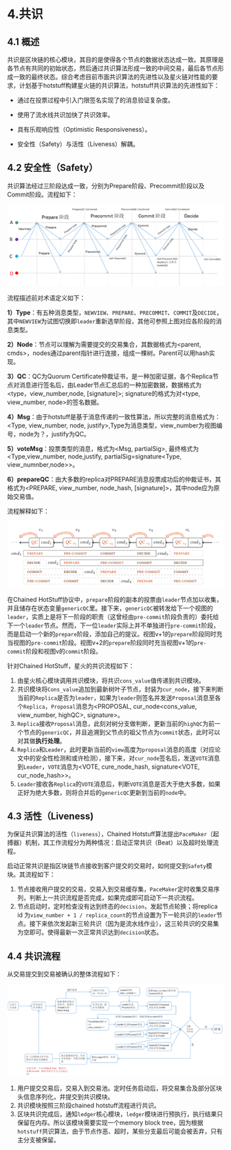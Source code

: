 # 4.共识

## 4.1 概述

共识是区块链的核心模块，其目的是使得各个节点的数据状态达成一致。其原理是各节点有共同的初始状态，然后通过共识算法形成一致的中间交易，最后各节点形成一致的最终状态。综合考虑目前市面共识算法的先进性以及星火链对性能的要求，计划基于hotstuff构建星火链的共识算法，hotstuff共识算法的先进性如下：

- 通过在投票过程中引入门限签名实现了的消息验证复杂度。

- 使用了流水线共识加快了共识效率。

- 具有乐观响应性（Optimistic Responsiveness）。

- 安全性（Safety）与活性（Liveness）解耦。


## 4.2 安全性（Safety）

共识算法经过三阶段达成一致，分别为Prepare阶段、Precommit阶段以及Commit阶段。流程如下：

<img src="../_static/images/7.2-1安全性说明.png">

流程描述前对术语定义如下：

**1）Type**：有五种消息类型，`NEWVIEW`、`PREPARE`、`PRECOMMIT`、`COMMIT`及`DECIDE`，其中`NEWVIEW`为试图切换即`leader`重新选举阶段，其他可参照上图对应各阶段的消息类型。

**2）Node**：节点可以理解为需要提交的交易集合，其数据格式为<parent, cmds>，nodes通过parent指针进行连接，组成一棵树。Parent可以用hash实现。

**3）QC**：QC为Quorum Certificate仲裁证书，是一种加密证据，各个Replica节点对消息进行签名后，由Leader节点汇总后的一种加密数据，数据格式为<type，view_number,node, [signature]>; signature的格式为对<type, view_number, node>的签名数据。

**4）Msg**：由于hotstuff是基于消息传递的一致性算法，所以完整的消息格式为：<Type, view_number, node, justify>,Type为消息类型，view_number为视图编号，node为？，justify为QC。

**5）voteMsg**：投票类型的消息，格式为<Msg, partialSig>, 最终格式为<Type,view_number, node,justify, partialSig=signature<Type, view_numnber,node>>。

**6）prepareQC**：由大多数的replica对PREPARE消息投票成功后的仲裁证书，其格式为<PREPARE, view_number, node_hash, [signature]>，其中node应为<cmd>原始交易值。

流程解释如下：

<img src="../_static/images/7.2-2流水线说明.png">

在Chained HotStuff协议中，`prepare`阶段的副本的投票由`leader`节点加以收集，并且储存在状态变量`genericQC`里。接下来，`genericQC`被转发给下一个视图的`leader`，实质上是将下一阶段的职责（这曾经由`pre-commit`阶段负责的）委托给下一个`leader`节点。然而，下一位`leader`实际上并不单独进行`pre-commit`阶段，而是启动一个新的`prepare`阶段，添加自己的提议。视图v+1的`prepare`阶段同时充当视图的`pre-commit`阶段。视图v+2的`prepare`阶段同时充当视图v+1的`pre-commit`阶段和视图v的`commit`阶段。

针对Chained HotStuff，星火的共识流程如下：

1. 由星火核心模块调用共识模块，将共识`cons_value`值传递到共识模块。
2. 共识模块将`Cons_value`追加到最新树叶子节点，封装为`cur_node`，接下来判断当前的`Replica`是否为`leader`，如果为`leader`则签名并发送`Proposal`消息至各个`Replica`，`Proposal`消息为<PROPOSAL, cur_node<cons_value, view_number, highQC>, signature>。
3. `Replica`接收`Proposal`消息，此刻对树分支做判断，更新当前的`highQC`为前一个节点的`genericQC`，并且追溯到父节点的祖父节点为`commit`状态，此时可以对其做**执行处理**。
4. `Replica`和`Leader`，此时更新当前的`view`高度为`proposal`消息的高度（对应论文中的安全性检测和或许检测），接下来，对`cur_node`签名后，发送`VOTE`消息到`Leader`，`VOTE`消息为<VOTE, cure_node_hash, signature<VOTE, cur_node_hash>>。
5. `Leader`接收各`Replica`的`VOTE`消息后，判断`VOTE`消息是否大于绝大多数，如果正好为绝大多数，则将合并后的`genericQC`更新到当前的`node`中。

## 4.3 活性（Liveness)

为保证共识算法的活性（`liveness`），Chained Hotstuff算法提出`PaceMaker`（起搏器）机制，其工作流程分为两种情况：启动正常共识（Beat）以及超时处理流程。

启动正常共识是指区块链节点接收到客户提交的交易时，如何提交到`Safety`模块。其流程如下：

1. 节点接收用户提交的交易，交易入到交易缓存集，`PaceMaker`定时收集交易序列，判断上一共识流程是否完成，如果完成即可启动下一共识流程。
2. 节点启动时，定时检查没有达到终态的`decision`，发起节点轮换；将replica id 为`view_number + 1 / replica_count`的节点设置为下一轮共识的`leader`节点。接下来依次发起新三轮共识（因为是流水线作业），这三轮共识的交易集为空即可。使得最新一次正常共识达到`decision`状态。

## 4.4 共识流程

从交易提交到交易被确认的整体流程如下：

<img src="../_static/images/7.4-1共识流程.png">

1. 用户提交交易后，交易入到交易池。定时任务启动后，将交易集合及部分区块头信息序列化，并提交到共识模块。
2. 共识模块按照三阶段chained hotstuff流程进行共识。
3. 区块共识完成后，通知`ledger`核心模块，`ledger`模块进行预执行，执行结果只保留在内存。所以该模块需要实现一个memory block tree，因为根据`hotstuff`共识算法，由于节点作恶、超时，某些分支最后可能会被丢弃，只有主分支被保留。
